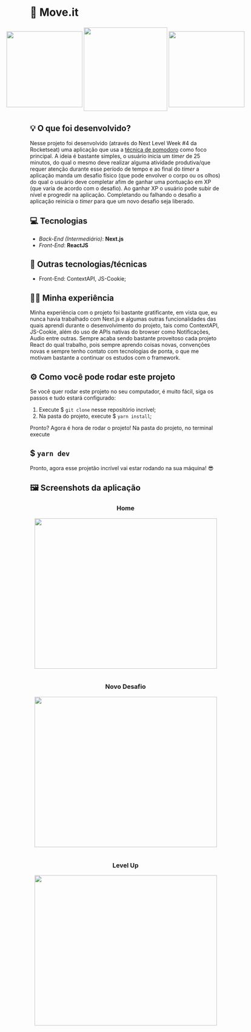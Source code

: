 # 🚀 Move.it

<p align='center' 
style='
display:flex; 
justify-content: center; 
align-items: center;'
>
    <img src="https://media.giphy.com/media/BXgfFotA3amW6GjJPj/giphy.gif" width=200 height=200/>
    <img src="https://media.giphy.com/media/3oKIPavRPgJYaNI97W/giphy.gif" width=220 height=220 style='margin: 4px'/>
    <img src="https://media.giphy.com/media/3oKIPnAiaMCws8nOsE/giphy.gif" width=200 height=200/>
</p>

## 💡 O que foi desenvolvido?

Nesse projeto foi desenvolvido (através do Next Level Week #4 da Rocketseat) uma aplicação que usa a [técnica de pomodoro](https://pt.wikipedia.org/wiki/T%C3%A9cnica_pomodoro) como foco principal. A ideia é bastante simples, o usuário inicia um _timer_ de 25 minutos, do qual o mesmo deve realizar alguma atividade produtiva/que requer atenção durante esse período de tempo e ao final do _timer_ a aplicação manda um desafio físico (que pode envolver o corpo ou os olhos) do qual o usuário deve completar afim de ganhar uma pontuação em XP (que varia de acordo com o desafio). Ao ganhar XP o usuário pode subir de nível e progredir na aplicação. Completando ou falhando o desafio a aplicação reinicia o _timer_ para que um novo desafio seja liberado.

## 💻 Tecnologias

- _Back-End (Intermediário)_: **Next.js**
- _Front-End_: **ReactJS**

## 📂 Outras tecnologias/técnicas

- Front-End: ContextAPI, JS-Cookie;

## 👨‍💻 Minha experiência

Minha experiência com o projeto foi bastante gratificante, em vista que, eu nunca havia trabalhado com Next.js e algumas outras funcionalidades das quais aprendi durante o desenvolvimento do projeto, tais como ContextAPI, JS-Cookie, além do uso de APIs nativas do browser como Notificações, Audio entre outras. Sempre acaba sendo bastante proveitoso cada projeto React do qual trabalho, pois sempre aprendo coisas novas, convenções novas e sempre tenho contato com tecnologias de ponta, o que me motivam bastante a continuar os estudos com o framework.

## ⚙ Como você pode rodar este projeto

Se você quer rodar este projeto no seu computador, é muito fácil, siga os passos e tudo estará configurado:

1. Execute $ `git clone` nesse repositório incrível;
2. Na pasta do projeto, execute $ `yarn install`;

Pronto? Agora é hora de rodar o projeto! Na pasta do projeto, no terminal execute <h2> $ `yarn dev`</h2>

Pronto, agora esse projetão incrível vai estar rodando na sua máquina! 😎

## 🖼️ Screenshots da aplicação

<div align='center'>
    <h3>Home</h3>
    <img src="https://i.imgur.com/ml3zZOL.png" width=481 height=396 style='margin-bottom:15px'/>
    <h3>Novo Desafio</h3>
    <img src="https://i.imgur.com/eKMZJzY.png" width=481 height=396 style='margin-bottom:15px'/>
    <h3>Level Up</h3>
    <img src="https://i.imgur.com/IPCeJm3.png" width=481 height=396/>
</div>
